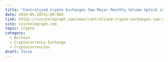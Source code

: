 ```yaml
---
title: "Centralized Crypto Exchanges Saw Major Monthly Volume Uptick in April, Report Shows"
date: 2019-05-20T11:09:00Z
link: https://cointelegraph.com/news/centralized-crypto-exchanges-saw-major-monthly-volume-uptick-in-april-report-shows?utm_medium=RSS&utm_source=hune
site: cointelegraph.com
topic: crypto
category:
  - Bitcoin
  - Cryptocurrency Exchange
  - Cryptocurrencies
draft: false
---
```

